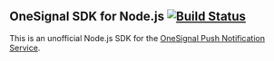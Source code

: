 ## OneSignal SDK for Node.js [![Build Status](https://travis-ci.org/scoutforpets/node-onesignal.svg?branch=master)](https://travis-ci.org/scoutforpets/node-onesignal)
This is an unofficial Node.js SDK for the [OneSignal Push Notification Service](https://onesignal.com/).
